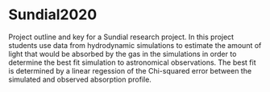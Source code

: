 # Sundial2020

Project outline and key for a Sundial research project. In this project students use data from hydrodynamic simulations to estimate the amount of light that would be absorbed by the gas in the simulations in order to determine the best fit simulation to astronomical observations. The best fit is determined by a linear regession of the Chi-squared error between the simulated and observed absorption profile. 
